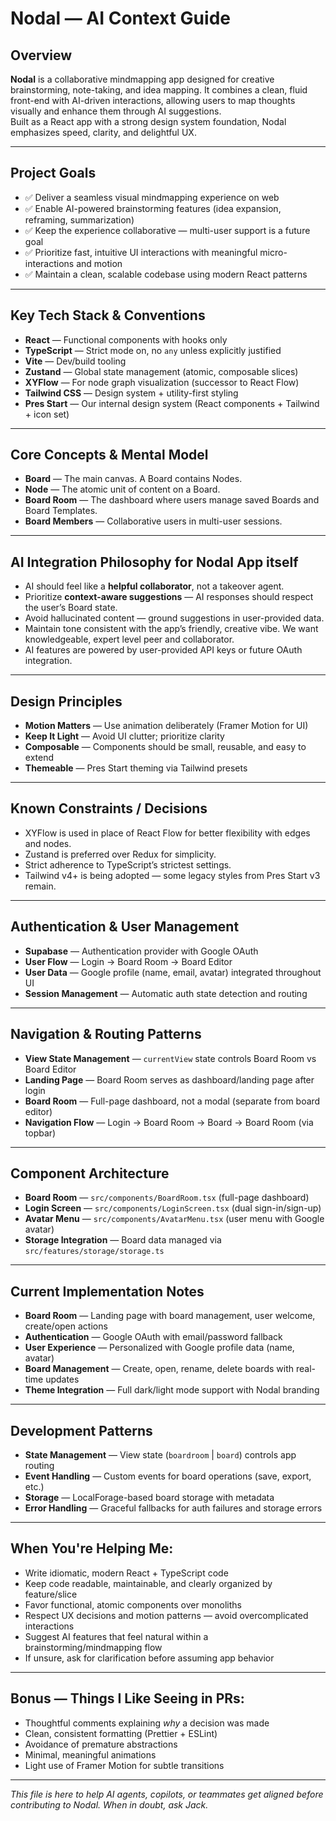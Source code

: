 # Nodal — AI Context Guide

## Overview
**Nodal** is a collaborative mindmapping app designed for creative brainstorming, note-taking, and idea mapping. It combines a clean, fluid front-end with AI-driven interactions, allowing users to map thoughts visually and enhance them through AI suggestions.  
Built as a React app with a strong design system foundation, Nodal emphasizes speed, clarity, and delightful UX.

---

## Project Goals
- ✅ Deliver a seamless visual mindmapping experience on web
- ✅ Enable AI-powered brainstorming features (idea expansion, reframing, summarization)
- ✅ Keep the experience collaborative — multi-user support is a future goal
- ✅ Prioritize fast, intuitive UI interactions with meaningful micro-interactions and motion
- ✅ Maintain a clean, scalable codebase using modern React patterns

---

## Key Tech Stack & Conventions
- **React** — Functional components with hooks only
- **TypeScript** — Strict mode on, no `any` unless explicitly justified
- **Vite** — Dev/build tooling
- **Zustand** — Global state management (atomic, composable slices)
- **XYFlow** — For node graph visualization (successor to React Flow)
- **Tailwind CSS** — Design system + utility-first styling
- **Pres Start** — Our internal design system (React components + Tailwind + icon set)

---

## Core Concepts & Mental Model
- **Board** — The main canvas. A Board contains Nodes.
- **Node** — The atomic unit of content on a Board.
- **Board Room** — The dashboard where users manage saved Boards and Board Templates.
- **Board Members** — Collaborative users in multi-user sessions.

---

## AI Integration Philosophy for Nodal App itself
- AI should feel like a **helpful collaborator**, not a takeover agent.
- Prioritize **context-aware suggestions** — AI responses should respect the user’s Board state.
- Avoid hallucinated content — ground suggestions in user-provided data.
- Maintain tone consistent with the app’s friendly, creative vibe. We want knowledgeable, expert level peer and collaborator.
- AI features are powered by user-provided API keys or future OAuth integration.

---

## Design Principles
- **Motion Matters** — Use animation deliberately (Framer Motion for UI)
- **Keep It Light** — Avoid UI clutter; prioritize clarity
- **Composable** — Components should be small, reusable, and easy to extend
- **Themeable** — Pres Start theming via Tailwind presets

---

## Known Constraints / Decisions
- XYFlow is used in place of React Flow for better flexibility with edges and nodes.
- Zustand is preferred over Redux for simplicity.
- Strict adherence to TypeScript’s strictest settings.
- Tailwind v4+ is being adopted — some legacy styles from Pres Start v3 remain.

---

## Authentication & User Management
- **Supabase** — Authentication provider with Google OAuth
- **User Flow** — Login → Board Room → Board Editor
- **User Data** — Google profile (name, email, avatar) integrated throughout UI
- **Session Management** — Automatic auth state detection and routing

---

## Navigation & Routing Patterns
- **View State Management** — `currentView` state controls Board Room vs Board Editor
- **Landing Page** — Board Room serves as dashboard/landing page after login
- **Board Room** — Full-page dashboard, not a modal (separate from board editor)
- **Navigation Flow** — Login → Board Room → Board → Board Room (via topbar)

---

## Component Architecture
- **Board Room** — `src/components/BoardRoom.tsx` (full-page dashboard)
- **Login Screen** — `src/components/LoginScreen.tsx` (dual sign-in/sign-up)
- **Avatar Menu** — `src/components/AvatarMenu.tsx` (user menu with Google avatar)
- **Storage Integration** — Board data managed via `src/features/storage/storage.ts`

---

## Current Implementation Notes
- **Board Room** — Landing page with board management, user welcome, create/open actions
- **Authentication** — Google OAuth with email/password fallback
- **User Experience** — Personalized with Google profile data (name, avatar)
- **Board Management** — Create, open, rename, delete boards with real-time updates
- **Theme Integration** — Full dark/light mode support with Nodal branding

---

## Development Patterns
- **State Management** — View state (`boardroom` | `board`) controls app routing
- **Event Handling** — Custom events for board operations (save, export, etc.)
- **Storage** — LocalForage-based board storage with metadata
- **Error Handling** — Graceful fallbacks for auth failures and storage errors

---

## When You're Helping Me:
- Write idiomatic, modern React + TypeScript code
- Keep code readable, maintainable, and clearly organized by feature/slice
- Favor functional, atomic components over monoliths
- Respect UX decisions and motion patterns — avoid overcomplicated interactions
- Suggest AI features that feel natural within a brainstorming/mindmapping flow
- If unsure, ask for clarification before assuming app behavior

---

## Bonus — Things I Like Seeing in PRs:
- Thoughtful comments explaining *why* a decision was made
- Clean, consistent formatting (Prettier + ESLint)
- Avoidance of premature abstractions
- Minimal, meaningful animations
- Light use of Framer Motion for subtle transitions

---


*This file is here to help AI agents, copilots, or teammates get aligned before contributing to Nodal. When in doubt, ask Jack.*